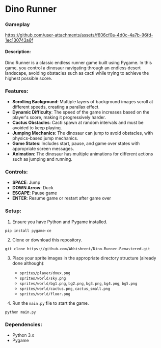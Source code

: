 # Dino Runner

### Gameplay
https://github.com/user-attachments/assets/f606cf0a-4d0c-4a7b-96fd-1ec130743a6f


#### Description:
Dino Runner is a classic endless runner game built using Pygame. In this game, you control a dinosaur navigating through an endless desert landscape, avoiding obstacles such as cacti while trying to achieve the highest possible score.

### Features:
- **Scrolling Background**: Multiple layers of background images scroll at different speeds, creating a parallax effect.
- **Dynamic Difficulty**: The speed of the game increases based on the player's score, making it progressively harder.
- **Cactus Obstacles**: Cacti spawn at random intervals and must be avoided to keep playing.
- **Jumping Mechanics**: The dinosaur can jump to avoid obstacles, with physics-based jump mechanics.
- **Game States**: Includes start, pause, and game over states with appropriate screen messages.
- **Animation**: The dinosaur has multiple animations for different actions such as jumping and running.

### Controls:
- **SPACE**: Jump
- **DOWN Arrow**: Duck
- **ESCAPE**: Pause game
- **ENTER**: Resume game or restart after game over

### Setup:
1. Ensure you have Python and Pygame installed.

```
pip install pygame-ce
```

2. Clone or download this repository.

```
git clone https://github.com/Abhishrent/Dino-Runner-Remastered.git
```

3. Place your sprite images in the appropriate directory structure (already done although):
   - `sprites/player/doux.png`
   - `sprites/world/sky.png`
   - `sprites/world/bg1.png`, `bg2.png`, `bg3.png`, `bg4.png`, `bg5.png`
   - `sprites/world/cactus.png`, `cactus_small.png`
   - `sprites/world/floor.png`

4. Run the `main.py` file to start the game.

```
python main.py
```

### Dependencies:
- Python 3.x
- Pygame


